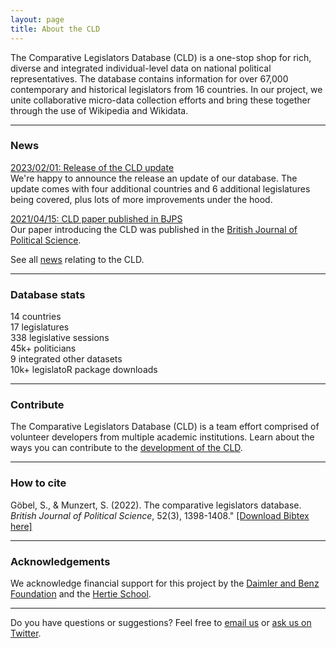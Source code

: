 ```yaml
---
layout: page
title: About the CLD
---
```


<p class="message">
The Comparative Legislators Database (CLD) is a one-stop shop for rich, diverse and integrated individual-level data on national political representatives. The database contains information for over 67,000 contemporary and historical legislators from 16 countries. In our project, we unite collaborative micro-data collection efforts and bring these together through the use of Wikipedia and Wikidata.
</p>

---

<h3 class="legislator-blue">News</h3>

<a class="updates" href="{{ site.baseurl }}/blog/2023/01/02/version-release">2023/02/01: Release of the CLD update</a><br>We're happy to announce the release an update of our database. The update comes with four additional countries and 6 additional legislatures being covered, plus lots of more improvements under the hood.

<a class="updates" href="{{ site.baseurl }}/blog/2021/04/15/cld-bjps">2021/04/15: CLD paper published in BJPS</a><br>Our paper introducing the CLD was published in the <a href="https://www.cambridge.org/core/journals/british-journal-of-political-science/article/comparative-legislators-database/D28BB58A8B2C08C8593DB741F42C18B2">British Journal of Political Science</a>.

See all <a href="{{ site.baseurl }}/blog/">news</a> relating to the CLD.

---

<h3 class="legislator-blue">Database stats</h3>

<div class="row">
<div class="col-md-4">
<span class="database-stats">14</span> countries<br>
<span class="database-stats">17</span> legislatures<br>
<span class="database-stats">338</span> legislative sessions<br>
</div>
<div class="col-md-4">
<span class="database-stats">45k+</span> politicians<br>
<span class="database-stats">9</span> integrated other datasets<br>
</div>
<div class="col-md-4">
<span class="database-stats">10k+</span> legislatoR package downloads<br>
</div>
</div>

---

<h3 class="legislator-blue">Contribute</h3>

The Comparative Legislators Database (CLD) is a team effort comprised of volunteer developers from multiple academic institutions. Learn about the ways you can contribute to the <a class="updates" href="{{ site.baseurl }}/contribute/">development of the CLD</a>.

---

<h3 class="legislator-blue">How to cite</h3>

Göbel, S., & Munzert, S. (2022). The comparative legislators database. *British Journal of Political Science*, 52(3), 1398-1408." <a class="updates" href="{{ site.baseurl }}/assets/goebel-munzert-2022-cld-bjps.bib" download="">[Download Bibtex here]</a>

---

<h3 class="legislator-blue">Acknowledgements</h3>

We acknowledge financial support for this project by the <a class="updates" href="https://www.daimler-benz-stiftung.de/" target="_blank">Daimler and Benz Foundation</a> and the <a class="updates" href="https://www.hertie-school.org/" target="_blank">Hertie School</a>.


---

Do you have questions or suggestions? Feel free to [email us](#) or [ask us on Twitter](https://twitter.com/complegdatabase).
